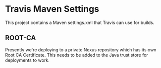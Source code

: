 # Travis Maven Settings

This project contains a Maven settings.xml that Travis can use for builds.

## ROOT-CA

Presently we're deploying to a private Nexus repository which has its own Root CA Certificate.
This needs to be added to the Java trust store for deployments to work.
